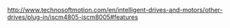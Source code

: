 
http://www.technosoftmotion.com/en/intelligent-drives-and-motors/other-drives/plug-in/iscm4805-iscm8005#features
